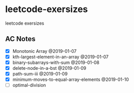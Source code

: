 # leetcode-exersizes
leetcode exersizes

## AC Notes
- [x] Monotonic Array @2019-01-07
- [x] kth-largest-element-in-an-array @2019-01-07
- [x] binary-subarrays-with-sum @2019-01-08
- [x] delete-node-in-a-bst @2019-01-09
- [x] path-sum-iii @2019-01-09
- [x] minimum-moves-to-equal-array-elements @2019-01-10
- [ ] optimal-division